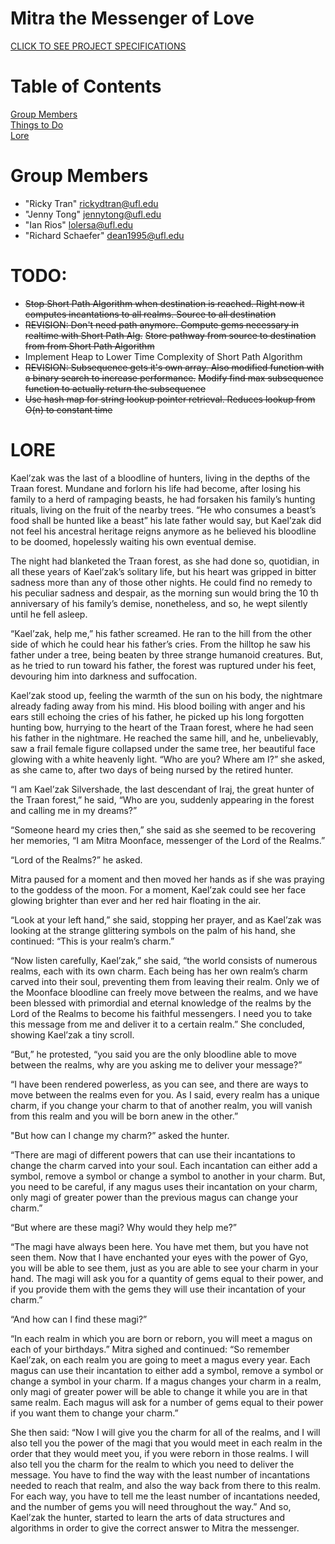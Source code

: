 # Mitra the Messenger of Love
[CLICK TO SEE PROJECT SPECIFICATIONS](http://rickytran.com:8000/f/fd1c01e620/?dl=1)  

# Table of Contents
[Group Members](#team-members)  
[Things to Do](#todo)  
[Lore](#lore)  

# <a name="group-members"></a>Group Members
* "Ricky Tran" <rickydtran@ufl.edu>
* "Jenny Tong" <jennytong@ufl.edu>
* "Ian Rios" <lolersa@ufl.edu>
* "Richard Schaefer" <dean1995@ufl.edu>

# <a name="todo"></a>TODO:
* ~~Stop Short Path Algorithm when destination is reached. Right now it computes incantations to all realms. Source to all destination~~
* ~~REVISION: Don't need path anymore. Compute gems necessary in realtime with Short Path Alg.~~  ~~Store pathway from source to destination from from Short Path Algorithm~~ 
* Implement Heap to Lower Time Complexity of Short Path Algorithm
* ~~REVISION: Subsequence gets it's own array. Also modified function 
with a binary search to increase performance.~~ ~~Modify find max 
subsequence 
function to actually 
return 
the 
subsequence~~
* ~~Use hash map for string lookup pointer retrieval. Reduces lookup from O(n) to constant time~~

# <a name="lore"></a>LORE
Kael’zak was the last of a bloodline of hunters, living in the depths of the Traan forest. Mundane and
forlorn his life had become, after losing his family to a herd of rampaging beasts, he had forsaken his
family’s hunting rituals, living on the fruit of the nearby trees. “He who consumes a beast’s food shall be
hunted like a beast” his late father would say, but Kael’zak did not feel his ancestral heritage reigns
anymore as he believed his bloodline to be doomed, hopelessly waiting his own eventual demise.

The night had blanketed the Traan forest, as she had done so, quotidian, in all these years of Kael’zak’s
solitary life, but his heart was gripped in bitter sadness more than any of those other nights. He could find
no remedy to his peculiar sadness and despair, as the morning sun would bring the 10 th anniversary of his
family’s demise, nonetheless, and so, he wept silently until he fell asleep.

“Kael’zak, help me,” his father screamed. He ran to the hill from the other side of which he could hear his
father’s cries. From the hilltop he saw his father under a tree, being beaten by three strange humanoid
creatures. But, as he tried to run toward his father, the forest was ruptured under his feet, devouring him
into darkness and suffocation.
  
Kael’zak stood up, feeling the warmth of the sun on his body, the nightmare already fading away from his
mind. His blood boiling with anger and his ears still echoing the cries of his father, he picked up his long
forgotten hunting bow, hurrying to the heart of the Traan forest, where he had seen his father in the
nightmare. He reached the same hill, and he, unbelievably, saw a frail female figure collapsed under the
same tree, her beautiful face glowing with a white heavenly light.
“Who are you? Where am I?” she asked, as she came to, after two days of being nursed by the retired
hunter.
    
“I am Kael’zak Silvershade, the last descendant of Iraj, the great hunter of the Traan forest,” he said, “Who
are you, suddenly appearing in the forest and calling me in my dreams?”

“Someone heard my cries then,” she said as she seemed to be recovering her memories, “I am Mitra
Moonface, messenger of the Lord of the Realms.”
  
“Lord of the Realms?” he asked.
  
Mitra paused for a moment and then moved her hands as if she was praying to the goddess of the moon.
For a moment, Kael’zak could see her face glowing brighter than ever and her red hair floating in the air.

“Look at your left hand,” she said, stopping her prayer, and as Kael’zak was looking at the strange glittering
symbols on the palm of his hand, she continued: “This is your realm’s charm.”

“Now listen carefully, Kael’zak,” she said, “the world consists of numerous realms, each with its own
charm. Each being has her own realm’s charm carved into their soul, preventing them from leaving their
realm. Only we of the Moonface bloodline can freely move between the realms, and we have been blessed
with primordial and eternal knowledge of the realms by the Lord of the Realms to become his faithful
messengers. I need you to take this message from me and deliver it to a certain realm.” She concluded,
showing Kael’zak a tiny scroll.

“But,” he protested, “you said you are the only bloodline able to move between the realms, why are you
asking me to deliver your message?”

“I have been rendered powerless, as you can see, and there are ways to move between the realms even
for you. As I said, every realm has a unique charm, if you change your charm to that of another realm, you
will vanish from this realm and you will be born anew in the other.”

"But how can I change my charm?” asked the hunter.

“There are magi of different powers that can use their incantations to change the charm carved into your
soul. Each incantation can either add a symbol, remove a symbol or change a symbol to another in your
charm. But, you need to be careful, if any magus uses their incantation on your charm, only magi of greater
power than the previous magus can change your charm.”

“But where are these magi? Why would they help me?”

“The magi have always been here. You have met them, but you have not seen them. Now that I have
enchanted your eyes with the power of Gyo, you will be able to see them, just as you are able to see your
charm in your hand. The magi will ask you for a quantity of gems equal to their power, and if you provide
them with the gems they will use their incantation of your charm.”

“And how can I find these magi?”

“In each realm in which you are born or reborn, you will meet a magus on each of your birthdays.”
Mitra sighed and continued: “So remember Kael’zak, on each realm you are going to meet a magus every
year. Each magus can use their incantation to either add a symbol, remove a symbol or change a symbol
in your charm. If a magus changes your charm in a realm, only magi of greater power will be able to change
it while you are in that same realm. Each magus will ask for a number of gems equal to their power if you
want them to change your charm.”

She then said: “Now I will give you the charm for all of the realms, and I will also tell you the power of the
magi that you would meet in each realm in the order that they would meet you, if you were reborn in
those realms. I will also tell you the charm for the realm to which you need to deliver the message. You
have to find the way with the least number of incantations needed to reach that realm, and also the way
back from there to this realm. For each way, you have to tell me the least number of incantations needed,
and the number of gems you will need throughout the way.”
And so, Kael’zak the hunter, started to learn the arts of data structures and algorithms in order to give the
correct answer to Mitra the messenger.
